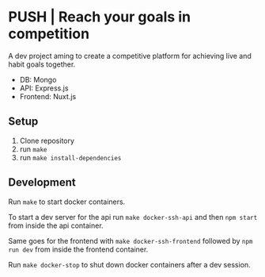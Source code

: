 # PUSH | Reach your goals in competition

A dev project aming to create a competitive platform for achieving live and habit goals together.

- DB: Mongo
- API: Express.js
- Frontend: Nuxt.js

## Setup
1. Clone repository
2. run `make`
3. run `make install-dependencies`

## Development
Run `make` to start docker containers.

To start a dev server for the api run `make docker-ssh-api` and then `npm start` from inside the api container.

Same goes for the frontend with `make docker-ssh-frontend` followed by `npm run dev` from inside the frontend container.

Run `make docker-stop` to shut down docker containers after a dev session.
